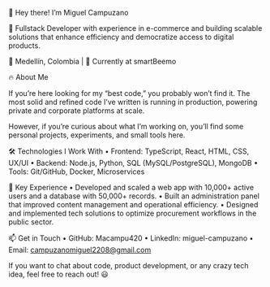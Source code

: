 🖖 Hey there! I’m Miguel Campuzano

🚀 Fullstack Developer with experience in e-commerce and building scalable solutions that enhance efficiency and democratize access to digital products.

📍 Medellín, Colombia | 💼 Currently at smartBeemo

🔥 About Me

If you’re here looking for my “best code,” you probably won’t find it. The most solid and refined code I’ve written is running in production, powering private and corporate platforms at scale.

However, if you’re curious about what I’m working on, you’ll find some personal projects, experiments, and small tools here.

🛠️ Technologies I Work With • Frontend: TypeScript, React, HTML, CSS, UX/UI • Backend: Node.js, Python, SQL (MySQL/PostgreSQL), MongoDB • Tools: Git/GitHub, Docker, Microservices

🎯 Key Experience • Developed and scaled a web app with 10,000+ active users and a database with 50,000+ records. • Built an administration panel that improved content management and operational efficiency. • Designed and implemented tech solutions to optimize procurement workflows in the public sector.

📫 Get in Touch • GitHub: Macampu420 • LinkedIn: miguel-campuzano • Email: campuzanomiguel2208@gmail.com

If you want to chat about code, product development, or any crazy tech idea, feel free to reach out! 😃
